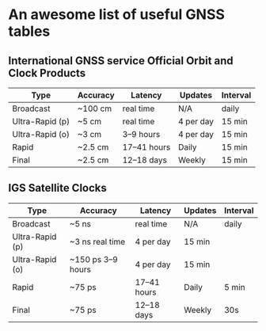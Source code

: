 # An awesome list of useful GNSS tables

## International GNSS service Official Orbit and Clock Products
| Type      | Accuracy   | Latency     | Updates   | Interval  |
|-----------|------------|-------------|-----------|-----------|
| Broadcast | ~100 cm    | real time   | N/A       | daily     |
| Ultra-Rapid (p) | ~5 cm   | real time   | 4 per day | 15 min    |
| Ultra-Rapid (o) | ~3 cm   | 3–9 hours   | 4 per day | 15 min    |
| Rapid      | ~2.5 cm    | 17–41 hours | Daily     | 15 min    |
| Final      | ~2.5 cm    | 12–18 days  | Weekly    | 15 min    |

## IGS Satellite Clocks
| Type          | Accuracy      | Latency       | Updates | Interval  |
| ------------  | ------------- | ------------- | ------- | --------  |
| Broadcast     | ~5 ns         | real time     | N/A     | daily     |
| Ultra-Rapid (p) | ~3 ns real time | 4 per day   | 15 min |
| Ultra-Rapid (o) | ~150 ps 3–9 hours | 4 per day | 15 min |
| Rapid         | ~75 ps        | 17–41 hours   | Daily   | 5 min     |
| Final         | ~75 ps        | 12–18 days    | Weekly  | 30s       |

